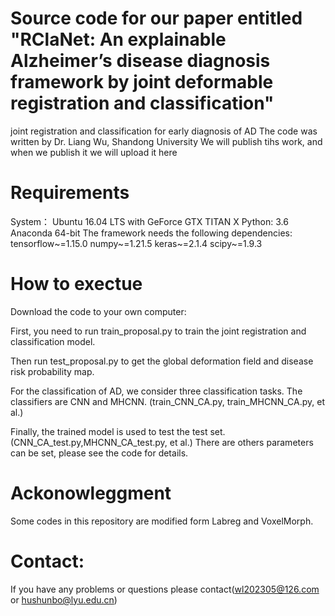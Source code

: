 # Source code for our paper entitled "RClaNet: An explainable Alzheimer’s disease diagnosis framework by joint deformable registration and classification"
joint registration and classification for early diagnosis of AD
The code was written by Dr. Liang Wu, Shandong University
We will publish tihs work, and when we publish it we will upload it here

# Requirements
System： Ubuntu 16.04 LTS with GeForce GTX TITAN X
Python: 3.6 Anaconda 64-bit
The framework needs the following dependencies:
tensorflow~=1.15.0
numpy~=1.21.5
keras~=2.1.4
scipy~=1.9.3
# How to exectue
Download the code to your own computer:

First, you need to run train_proposal.py to train the joint registration and classification model.

Then run test_proposal.py to get the global deformation field and disease risk probability map.

For the classification of AD, we consider three classification tasks. The classifiers are CNN and MHCNN. (train_CNN_CA.py, train_MHCNN_CA.py, et al.)

Finally, the trained model is used to test the test set. (CNN_CA_test.py,MHCNN_CA_test.py, et al.)
There are others parameters can be set, please see the code for details.
# Ackonowleggment

Some codes in this repository are modified form Labreg and VoxelMorph.

# Contact:

If you have any problems or questions please contact(wl202305@126.com or hushunbo@lyu.edu.cn)
